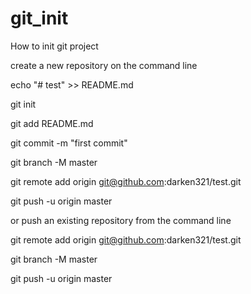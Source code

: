 # git_init
How to init git project

create a new repository on the command line

echo "# test" >> README.md

git init

git add README.md

git commit -m "first commit"

git branch -M master

git remote add origin git@github.com:darken321/test.git

git push -u origin master


or push an existing repository from the command line

git remote add origin git@github.com:darken321/test.git

git branch -M master

git push -u origin master
